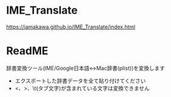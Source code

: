 # IME_Translate
https://iamakawa.github.io/IME_Translate/index.html
# ReadME
辞書変換ツール(IME/Google日本語↔Mac辞書(plist))を変換します
- エクスポートした辞書データを全て貼り付けてください
- <、>、\t(タブ文字)が含まれている文字は変換できません
